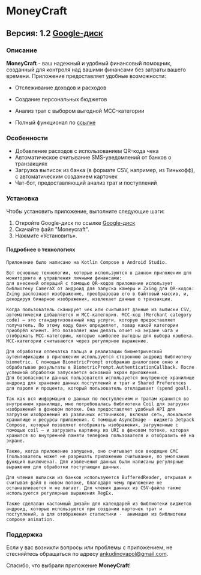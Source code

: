 # MoneyCraft

## Версия: 1.2 [Google-диск](https://drive.google.com/drive/folders/1Jy1kMbPBR5o22QhU-c_1MuGSR9eUFC_h?usp=sharing)

### Описание

**MoneyCraft** - ваш надежный и удобный финансовый помощник, созданный для контроля над вашими финансами без затраты вашего времени. 
Приложение предоставляет удобные возможности:

- Отслеживание доходов и расходов
- Создание персональных бюджетов
- Анализ трат с выбором выгодной MCC-категории

- Полный функционал по [ссылке](https://mm.tt/app/map/3116855325?t=QiOMPbhAsV)

### Особенности

- Добавление расходов с использованием QR-кода чека
- Автоматическое считывание SMS-уведомлений от банков о транзакциях
- Загрузка выписок из банка (в формате CSV, например, из Тинькофф), с автоматическим созданием карточек
- Чат-бот, предоставляющий анализ трат и поступлений

### Установка

Чтобы установить приложение, выполните следующие шаги:

1. Откройте Google-диск по ссылке [Google-диск](https://drive.google.com/drive/folders/1Jy1kMbPBR5o22QhU-c_1MuGSR9eUFC_h?usp=sharing)
2. Скачайте файл "Moneycraft".
3. Нажмите «Установить».



#### Подробнее о технологиях

```
Приложение было написано на Kotlin Compose в Android Studio.

Вот основные технологии, которые используются в данном приложении для мониторинга и управления личными финансами:
для внесений операций с помощью QR-кодов приложение использует библиотеку CameraX от андроид для запуска камеры и Zxing для QR-кодов: Zxing распознает изображение, преобразовав его в байтовый массив, и, декодируя бинарное изображения, извлекает данные о транзакции.

Когда пользователь сканирует чек или считывает данные из выписки CSV, автоматически добавляется и MCC-категория. MCC-код (Merchant category code) — это стандартизованный код услуги, которую предоставляет получатель. По этому коду банк определяет, товар какой категории приобрёл клиент. Это позволяет нам делать отчет на экране чата и отображать MCC-категории, которые наиболее выгодны для выбора кэшбека. MCC-категории считываются через регулярное выражение.

Для обработки отпечатка пальца и реализации биометрической аутентификации в приложении используется стороннюю андроид библиотеку biometric. С помощью BiometricPrompt отображаю диалоговое окно и обрабатываю результаты в BiometricPrompt.AuthenticationCallback. После успешной обработки запускается основной экран приложения.
Для безопасности данных пользователя используется внутреннее хранилище андроид для хранение данных поступлений и трат и Shared Preferences для пароля и процента, который пользователь откладывает (spend goal).

Так как вся информация о данных по поступлениям и тратам хранится во внутреннем хранилище, мне потребовалась библиотека Coil для загрузки изображений в фоновом потоке. Она предоставляет удобный API для загрузки изображений из различных источников, включая сеть, локальное хранилище и ресурсы приложения. С помощью AsyncImage - виджета Jetpack Compose, который позволяет отображать изображения, загруженные с помощью coil – и загрузить картинку из URI в фоновом потоке, которая хранится во внутренней памяти телефона пользователя и отобразить её на экране.

Также, когда приложение запущено, оно считывает все входящие СМС (пользователь может не разрешать приложению считывание, по умолчанию функция выключена). Для извлечения данных были написаны регулярные выражения для обработки поступающих данных.

Для чтения выписки из банков используюется BufferedReader, открывая и считывая файл в новом потоке, благодаря чему приложение не останавливается и не лагает. Для чтения данных из CSV-файла также используются регулярные выражения RegEx.

Также сделалан кастомный дизайн для календарей из библиотеки виджетов андроид, которые используются при создании карточек трат и поступлений, а для отображения статистики -  анимация из библиотеки compose animation.

```

### Поддержка

Если у вас возникли вопросы или проблемы с приложением, не стесняйтесь обращаться по адресу [ankudinovapol@gmail.com](mailto:ankudinovapol@gmail.com).

Спасибо, что выбрали приложение **MoneyCraft**!
